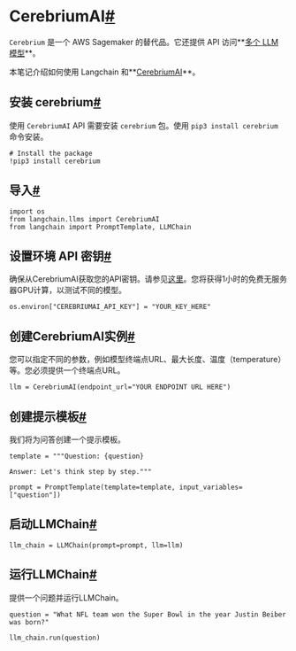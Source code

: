

CerebriumAI[#](#cerebriumai "跳转到这个标题的永久链接")
===========================================

`Cerebrium` 是一个 AWS Sagemaker 的替代品。它还提供 API 访问**[多个 LLM 模型](https://docs.cerebrium.ai/cerebrium/prebuilt-models/deployment)**。

本笔记介绍如何使用 Langchain 和**[CerebriumAI](https://docs.cerebrium.ai/introduction)**。

安装 cerebrium[#](#install-cerebrium "跳转到这个标题的永久链接")
--------------------------------------------------

使用 `CerebriumAI` API 需要安装 `cerebrium` 包。使用 `pip3 install cerebrium` 命令安装。

```
# Install the package
!pip3 install cerebrium

```

导入[#](#imports "跳转到这个标题的永久链接")
------------------------------

```
import os
from langchain.llms import CerebriumAI
from langchain import PromptTemplate, LLMChain

```

设置环境 API 密钥[#](#set-the-environment-api-key "跳转到这个标题的永久链接")
-----------------------------------------------------------

确保从CerebriumAI获取您的API密钥。请参见[这里](https://dashboard.cerebrium.ai/login)。您将获得1小时的免费无服务器GPU计算，以测试不同的模型。

```
os.environ["CEREBRIUMAI_API_KEY"] = "YOUR_KEY_HERE"

```

创建CerebriumAI实例[#](#create-the-cerebriumai-instance "跳转到此标题的链接")
----------------------------------------------------------------

您可以指定不同的参数，例如模型终端点URL、最大长度、温度（temperature）等。您必须提供一个终端点URL。

```
llm = CerebriumAI(endpoint_url="YOUR ENDPOINT URL HERE")

```

创建提示模板[#](#create-a-prompt-template "跳转到此标题的链接")
------------------------------------------------

我们将为问答创建一个提示模板。

```
template = """Question: {question}

Answer: Let's think step by step."""

prompt = PromptTemplate(template=template, input_variables=["question"])

```

启动LLMChain[#](#initiate-the-llmchain "跳转到此标题的链接")
-------------------------------------------------

```
llm_chain = LLMChain(prompt=prompt, llm=llm)

```

运行LLMChain[#](#run-the-llmchain "跳转到此标题的链接")
--------------------------------------------

提供一个问题并运行LLMChain。

```
question = "What NFL team won the Super Bowl in the year Justin Beiber was born?"

llm_chain.run(question)

```

